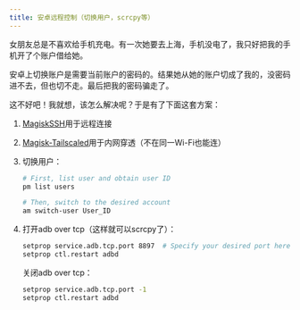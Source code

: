 ```yaml
---
title: 安卓远程控制（切换用户，scrcpy等）
---
```


女朋友总是不喜欢给手机充电。有一次她要去上海，手机没电了，我只好把我的手机开了个账户借给她。

安卓上切换账户是需要当前账户的密码的。结果她从她的账户切成了我的，没密码进不去，但也切不走。最后把我的密码骗走了。

这不好吧！我就想，该怎么解决呢？于是有了下面这套方案：

1. [MagiskSSH](https://gitlab.com/d4rcm4rc/MagiskSSH)用于远程连接
2. [Magisk-Tailscaled](https://github.com/anasfanani/Magisk-Tailscaled)用于内网穿透（不在同一Wi-Fi也能连）
3. 切换用户：
    ```sh
    # First, list user and obtain user ID
    pm list users

    # Then, switch to the desired account
    am switch-user User_ID
    ```
4. 打开adb over tcp（这样就可以scrcpy了）：
    ```sh
    setprop service.adb.tcp.port 8897  # Specify your desired port here
    setprop ctl.restart adbd
    ```

    关闭adb over tcp：
    ```sh
    setprop service.adb.tcp.port -1
    setprop ctl.restart adbd
    ```
